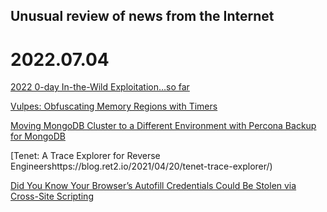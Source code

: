 ## Unusual review of news from the Internet

# 2022.07.04


[2022 0-day In-the-Wild Exploitation…so far](https://googleprojectzero.blogspot.com/2022/06/2022-0-day-in-wild-exploitationso-far.html)

[Vulpes: Obfuscating Memory Regions with Timers](https://mez0.cc/posts/vulpes-obfuscating-memory-regions/)

[Moving MongoDB Cluster to a Different Environment with Percona Backup for MongoDB](https://www.percona.com/blog/moving-mongodb-cluster-to-a-different-environment-with-percona-backup-for-mongodb/)

[Tenet: A Trace Explorer for Reverse Engineershttps://blog.ret2.io/2021/04/20/tenet-trace-explorer/)

[Did You Know Your Browser’s Autofill Credentials Could Be Stolen via Cross-Site Scripting](https://www.gosecure.net/blog/2022/06/29/did-you-know-your-browsers-autofill-credentials-could-be-stolen-via-cross-site-scripting-xss/)
